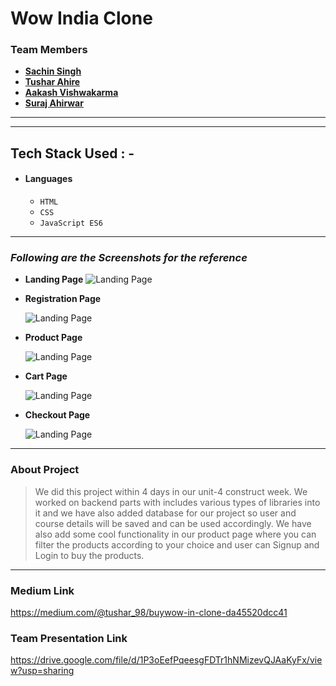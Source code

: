 # Wow India Clone


### Team Members

- **[Sachin Singh](https://github.com/Sachin13579)**
- **[Tushar Ahire](https://github.com/Tushar504)**
- **[Aakash Vishwakarma](https://github.com/AakaShVSh)**
- **[Suraj Ahirwar](https://github.com/surajahirwar)**

---

---

## Tech Stack Used : -

- #### Languages
  - `HTML`
  - `CSS`
  - `JavaScript ES6`


---

### _Following are the Screenshots for the reference_

- **Landing Page**
  ![Landing Page](https://miro.medium.com/max/1400/1*w-1UtJpNJ-zT9PFMSn3kuw.png)

- **Registration Page**

  ![Landing Page](https://miro.medium.com/max/1400/1*wycDZACiUjrlSn4Ylm3Grw.png)

- **Product Page**

  ![Landing Page](https://miro.medium.com/max/1400/1*zGWA7tAMwfJvt-fgLNGUuQ.png)

- **Cart Page**

  ![Landing Page](https://miro.medium.com/max/1400/1*zlwzGefyLmZXAcXRA3WIZg.png)

- **Checkout Page**

  ![Landing Page](https://miro.medium.com/max/1400/1*t0j_7mMiXyduLbHfWduS-A.png)

---

### About Project

> We did this project within 4 days in our unit-4 construct week. We worked on backend parts with includes various types of libraries into it and we have also added database for our project so user and course details will be saved and can be used accordingly. We have also add some cool functionality in our product page where you can filter the products according to your choice and user can Signup and Login to buy the products.

---

### Medium Link

https://medium.com/@tushar_98/buywow-in-clone-da45520dcc41

### Team Presentation Link

https://drive.google.com/file/d/1P3oEefPqeesgFDTr1hNMizevQJAaKyFx/view?usp=sharing
